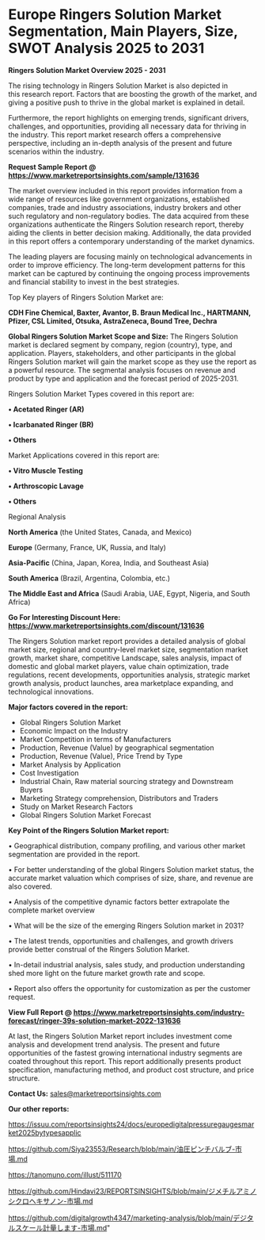 # Europe Ringers Solution Market Segmentation, Main Players, Size, SWOT Analysis 2025 to 2031

<Strong> Ringers Solution Market Overview 2025 - 2031</strong>

The rising technology in Ringers Solution Market is also depicted in this research report. Factors that are boosting the growth of the market, and giving a positive push to thrive in the global market is explained in detail.

Furthermore, the report highlights on emerging trends, significant drivers, challenges, and opportunities, providing all necessary data for thriving in the industry. This report market research offers a comprehensive perspective, including an in-depth analysis of the present and future scenarios within the industry.

<strong>Request Sample Report @ <a href=https://www.marketreportsinsights.com/sample/131636>https://www.marketreportsinsights.com/sample/131636</a></strong>

The market overview included in this report provides information from a wide range of resources like government organizations, established companies, trade and industry associations, industry brokers and other such regulatory and non-regulatory bodies. The data acquired from these organizations authenticate the Ringers Solution research report, thereby aiding the clients in better decision making. Additionally, the data provided in this report offers a contemporary understanding of the market dynamics.

The leading players are focusing mainly on technological advancements in order to improve efficiency. The long-term development patterns for this market can be captured by continuing the ongoing process improvements and financial stability to invest in the best strategies.

Top Key players of Ringers Solution Market are:

<strong>CDH Fine Chemical, Baxter, Avantor, B. Braun Medical Inc., HARTMANN, Pfizer, CSL Limited, Otsuka, AstraZeneca, Bound Tree, Dechra</strong>

<strong><b>Global Ringers Solution Market Scope and Size:</b></strong>
The Ringers Solution market is declared segment by company, region (country), type, and application. Players, stakeholders, and other participants in the global Ringers Solution market will gain the market scope as they use the report as a powerful resource. The segmental analysis focuses on revenue and product by type and application and the forecast period of 2025-2031.

Ringers Solution Market Types covered in this report are:

<strong>• Acetated Ringer (AR)

• Icarbanated Ringer (BR)

• Others</strong>

Market Applications covered in this report are:

<strong>• Vitro Muscle Testing

• Arthroscopic Lavage

• Others</strong> 

Regional Analysis

<strong>North America</strong> (the United States, Canada, and Mexico)

<strong>Europe</strong> (Germany, France, UK, Russia, and Italy)

<strong>Asia-Pacific</strong> (China, Japan, Korea, India, and Southeast Asia)

<strong>South America</strong> (Brazil, Argentina, Colombia, etc.)

<strong>The Middle East and Africa</strong> (Saudi Arabia, UAE, Egypt, Nigeria, and South Africa)

<strong>Go For Interesting Discount Here: <a href=https://www.marketreportsinsights.com/discount/131636>https://www.marketreportsinsights.com/discount/131636</a></strong>

The Ringers Solution market report provides a detailed analysis of global market size, regional and country-level market size, segmentation market growth, market share, competitive Landscape, sales analysis, impact of domestic and global market players, value chain optimization, trade regulations, recent developments, opportunities analysis, strategic market growth analysis, product launches, area marketplace expanding, and technological innovations.

<strong><b>Major factors covered in the report:</b></strong>
<ul>
  <li>Global Ringers Solution Market </li>
  <li>Economic Impact on the Industry</li>
  <li>Market Competition in terms of Manufacturers</li>
  <li>Production, Revenue (Value) by geographical segmentation</li>
  <li>Production, Revenue (Value), Price Trend by Type</li>
  <li>Market Analysis by Application</li>
  <li>Cost Investigation</li>
  <li>Industrial Chain, Raw material sourcing strategy and Downstream Buyers</li>
  <li>Marketing Strategy comprehension, Distributors and Traders</li>
  <li>Study on Market Research Factors</li>
  <li>Global Ringers Solution Market Forecast</li>
</ul>

<strong><b>Key Point of the Ringers Solution Market report:</b></strong>

• Geographical distribution, company profiling, and various other market segmentation are provided in the report.

• For better understanding of the global Ringers Solution market status, the accurate market valuation which comprises of size, share, and revenue are also covered.

• Analysis of the competitive dynamic factors better extrapolate the complete market overview

• What will be the size of the emerging Ringers Solution market in 2031?

• The latest trends, opportunities and challenges, and growth drivers provide better construal of the Ringers Solution Market.

• In-detail industrial analysis, sales study, and production understanding shed more light on the future market growth rate and scope.

• Report also offers the opportunity for customization as per the customer request.

<strong><b>View Full Report @ <a href=https://www.marketreportsinsights.com/industry-forecast/ringer-39s-solution-market-2022-131636>https://www.marketreportsinsights.com/industry-forecast/ringer-39s-solution-market-2022-131636</a></b></strong>


At last, the Ringers Solution Market report includes investment come analysis and development trend analysis. The present and future opportunities of the fastest growing international industry segments are coated throughout this report. This report additionally presents product specification, manufacturing method, and product cost structure, and price structure.

<strong>Contact Us:</strong>
sales@marketreportsinsights.com

<strong>Our other reports:</strong>

<a href=https://issuu.com/reportsinsights24/docs/europedigitalpressuregaugesmarket2025bytypesapplic>https://issuu.com/reportsinsights24/docs/europedigitalpressuregaugesmarket2025bytypesapplic</a>

<a href=https://github.com/Siya23553/Research/blob/main/油圧ピンチバルブ-市場.md>https://github.com/Siya23553/Research/blob/main/油圧ピンチバルブ-市場.md</a>

<a href=https://tanomuno.com/illust/511170>https://tanomuno.com/illust/511170</a>

<a href=https://github.com/Hindavi23/REPORTSINSIGHTS/blob/main/ジメチルアミノシクロヘキサノン-市場.md>https://github.com/Hindavi23/REPORTSINSIGHTS/blob/main/ジメチルアミノシクロヘキサノン-市場.md</a>

<a href=https://github.com/digitalgrowth4347/marketing-analysis/blob/main/デジタルスケール計量します-市場.md>https://github.com/digitalgrowth4347/marketing-analysis/blob/main/デジタルスケール計量します-市場.md</a>"
